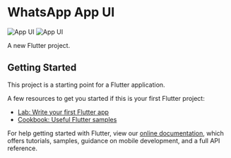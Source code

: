# WhatsApp App UI

![App UI](https://user-images.githubusercontent.com/16510597/103358889-504d2300-4ae9-11eb-886b-effbee0d7782.jpg)
![App UI](https://user-images.githubusercontent.com/16510597/103358917-5e9b3f00-4ae9-11eb-90ee-1f48568fb20e.jpg)

A new Flutter project.

## Getting Started

This project is a starting point for a Flutter application.

A few resources to get you started if this is your first Flutter project:

- [Lab: Write your first Flutter app](https://flutter.dev/docs/get-started/codelab)
- [Cookbook: Useful Flutter samples](https://flutter.dev/docs/cookbook)

For help getting started with Flutter, view our
[online documentation](https://flutter.dev/docs), which offers tutorials,
samples, guidance on mobile development, and a full API reference.
